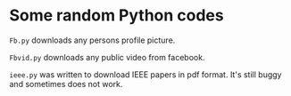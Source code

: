 Some random Python codes
=========================
`Fb.py` downloads any persons profile picture.

`Fbvid.py` downloads any public video from facebook.

`ieee.py` was written to download IEEE papers in pdf format. It's still buggy and sometimes does not work.
